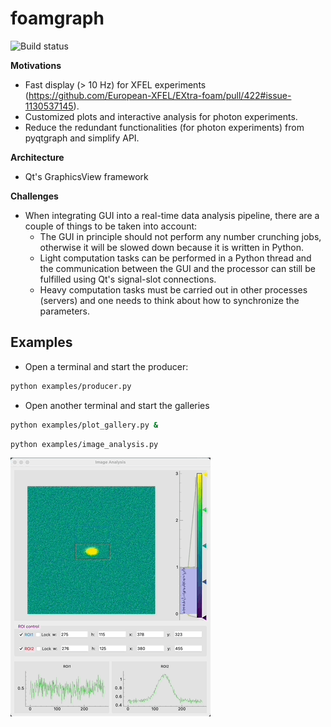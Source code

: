 foamgraph
=========

![Build status](https://github.com/zhujun98/foamgraph/actions/workflows/python-package.yml/badge.svg)

**Motivations** 

* Fast display (> 10 Hz) for XFEL experiments (https://github.com/European-XFEL/EXtra-foam/pull/422#issue-1130537145).
* Customized plots and interactive analysis for photon experiments.
* Reduce the redundant functionalities (for photon experiments) from pyqtgraph and simplify API.

**Architecture**

* Qt's GraphicsView framework

**Challenges**

* When integrating GUI into a real-time data analysis pipeline, there are a couple of things to be taken into account:
    - The GUI in principle should not perform any number crunching jobs, otherwise it will be slowed down because it is written in Python.
    - Light computation tasks can be performed in a Python thread and the communication between the GUI and the processor can still be fulfilled using Qt's signal-slot connections.
    - Heavy computation tasks must be carried out in other processes (servers) and one needs to think about how to synchronize the parameters.

## Examples

* Open a terminal and start the producer:

```sh
python examples/producer.py
```

* Open another terminal and start the galleries

```sh
python examples/plot_gallery.py &
```

```sh
python examples/image_analysis.py
```

![](examples/image_analysis.gif)
